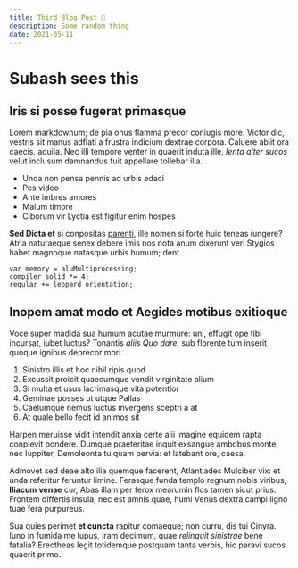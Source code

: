 ```yaml
---
title: Third Blog Post 🥉
description: Some random thing
date: 2021-05-11
---
```


# Subash sees this

## Iris si posse fugerat primasque

Lorem markdownum; de pia onus flamma precor coniugis more. Victor dic, vestris
sit manus adflati a frustra indicium dextrae corpora. Caluere abiit ora caecis,
aquila. Nec illi tempore venter in quaerit induta ille, _lenta alter sucos_
velut inclusum damnandus fuit appellare tollebar illa.

- Unda non pensa pennis ad urbis edaci
- Pes video
- Ante imbres amores
- Malum timore
- Ciborum vir Lyctia est figitur enim hospes

**Sed Dicta et** si conpositas [parenti](http://formas-mygdoniusque.io/), ille
nomen si forte huic teneas iungere? Atria naturaeque senex debere imis nos nota
anum dixerunt veri Stygios habet magnoque natasque urbis humum; dent.

    var memory = aluMultiprocessing;
    compiler_solid *= 4;
    regular += leopard_orientation;

## Inopem amat modo et Aegides motibus exitioque

Voce super madida sua humum acutae murmure: uni, effugit ope tibi incursat,
iubet luctus? Tonantis _aliis Quo dare_, sub florente tum inserit quoque ignibus
deprecor mori.

1. Sinistro illis et hoc nihil ripis quod
2. Excussit proicit quaecumque vendit virginitate alium
3. Si multa et usus lacrimasque vita potentior
4. Geminae posses ut utque Pallas
5. Caelumque nemus luctus invergens sceptri a at
6. At quale bello fecit id animos sit

Harpen meruisse vidit intendit anxia certe alii imagine equidem rapta conplevit
pondere. Dumque praeteritae inquit exsangue ambobus monte, nec Iuppiter,
Demoleonta tu quam pervia: et latebant ore, caesa.

Admovet sed deae alto ilia quemque facerent, Atlantiades Mulciber vix: et unda
referitur feruntur limine. Ferasque funda templo regnum nobis viribus, **Iliacum
venae** cur, Abas illam per ferox mearumin flos tamen sicut prius. Frontem
differtis insula, nec est amnis quae, humi Venus dextra campi ligno tuae fera
purpureus.

Sua quies perimet **et cuncta** rapitur comaeque; non curru, dis tui Cinyra.
Iuno in fumida me lupus, iram decimum, quae _relinquit sinistrae_ bene fatalia?
Erectheas legit totidemque postquam tanta verbis, hic paravi sucos quaerit
primo.

